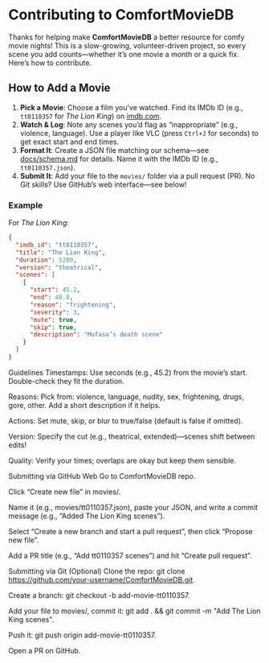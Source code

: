 # Contributing to ComfortMovieDB

Thanks for helping make **ComfortMovieDB** a better resource for comfy movie nights! This is a slow-growing, volunteer-driven project, so every scene you add counts—whether it’s one movie a month or a quick fix. Here’s how to contribute.

## How to Add a Movie
1. **Pick a Movie**: Choose a film you’ve watched. Find its IMDb ID (e.g., `tt0110357` for *The Lion King*) on [imdb.com](https://www.imdb.com).
2. **Watch & Log**: Note any scenes you’d flag as “inappropriate” (e.g., violence, language). Use a player like VLC (press `Ctrl+J` for seconds) to get exact start and end times.
3. **Format It**: Create a JSON file matching our schema—see [docs/schema.md](docs/schema.md) for details. Name it with the IMDb ID (e.g., `tt0110357.json`).
4. **Submit It**: Add your file to the `movies/` folder via a pull request (PR). No Git skills? Use GitHub’s web interface—see below!

### Example
For *The Lion King*:
```json
{
  "imdb_id": "tt0110357",
  "title": "The Lion King",
  "duration": 5280,
  "version": "theatrical",
  "scenes": [
    {
      "start": 45.2,
      "end": 48.9,
      "reason": "frightening",
      "severity": 3,
      "mute": true,
      "skip": true,
      "description": "Mufasa’s death scene"
    }
  ]
}
```
Guidelines
Timestamps: Use seconds (e.g., 45.2) from the movie’s start. Double-check they fit the duration.

Reasons: Pick from: violence, language, nudity, sex, frightening, drugs, gore, other. Add a short description if it helps.

Actions: Set mute, skip, or blur to true/false (default is false if omitted).

Version: Specify the cut (e.g., theatrical, extended)—scenes shift between edits!

Quality: Verify your times; overlaps are okay but keep them sensible.

Submitting via GitHub Web
Go to ComfortMovieDB repo.

Click “Create new file” in movies/.

Name it (e.g., movies/tt0110357.json), paste your JSON, and write a commit message (e.g., “Added The Lion King scenes”).

Select “Create a new branch and start a pull request”, then click “Propose new file”.

Add a PR title (e.g., “Add tt0110357 scenes”) and hit “Create pull request”.

Submitting via Git (Optional)
Clone the repo: git clone https://github.com/your-username/ComfortMovieDB.git.

Create a branch: git checkout -b add-movie-tt0110357.

Add your file to movies/, commit it: git add . && git commit -m "Add The Lion King scenes".

Push it: git push origin add-movie-tt0110357.

Open a PR on GitHub.


